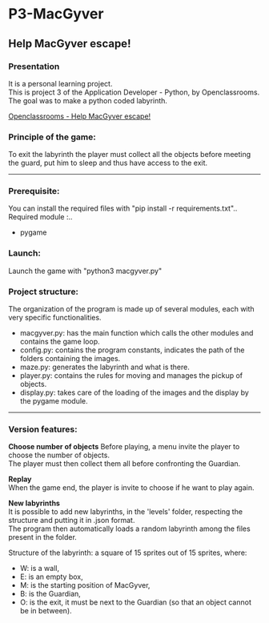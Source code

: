 # P3-MacGyver
## Help MacGyver escape!
### Presentation
It is a personal learning project.  
This is project 3 of the Application Developer - Python, by Openclassrooms.  
The goal was to make a python coded labyrinth.

[Openclassrooms - Help MacGyver escape!](https://openclassrooms.com/en/projects/156/assignment)

### Principle of the game:
To exit the labyrinth the player must collect all the objects before meeting the guard, put him to sleep and thus have access to the exit.

---
### Prerequisite:
You can install the required files with "pip install -r requirements.txt"..
Required module :..
- pygame

### Launch:
Launch the game with "python3 macgyver.py"

### Project structure:
The organization of the program is made up of several modules, each with very specific functionalities.

- macgyver.py: has the main function which calls the other modules and contains the game loop.
- config.py: contains the program constants, indicates the path of the folders containing the images.
- maze.py: generates the labyrinth and what is there.
- player.py: contains the rules for moving and manages the pickup of objects.
- display.py: takes care of the loading of the images and the display by the pygame module.
---
### Version features:
__Choose number of objects__
Before playing, a menu invite the player to choose the number of objects.  
The player must then collect them all before confronting the Guardian.

__Replay__  
When the game end, the player is invite to choose if he want to play again.

__New labyrinths__  
It is possible to add new labyrinths, in the 'levels' folder, respecting the structure and putting it in .json format.  
The program then automatically loads a random labyrinth among the files present in the folder.  

Structure of the labyrinth: a square of 15 sprites out of 15 sprites, where:
- W: is a wall,
- E: is an empty box,
- M: is the starting position of MacGyver,
- B: is the Guardian,
- O: is the exit, it must be next to the Guardian (so that an object cannot be in between).
